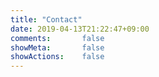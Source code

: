 ```yaml
---
title: "Contact"
date: 2019-04-13T21:22:47+09:00
comments:       false
showMeta:       false
showActions:    false
---
```


